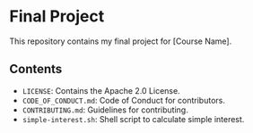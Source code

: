 # Final Project

This repository contains my final project for [Course Name].

## Contents

- `LICENSE`: Contains the Apache 2.0 License.
- `CODE_OF_CONDUCT.md`: Code of Conduct for contributors.
- `CONTRIBUTING.md`: Guidelines for contributing.
- `simple-interest.sh`: Shell script to calculate simple interest.
